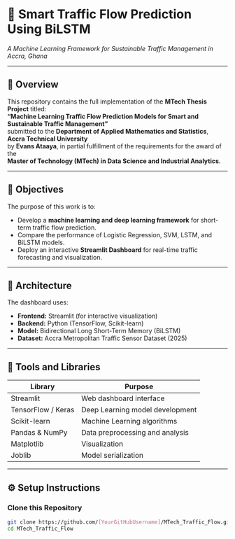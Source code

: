 # 🚦 Smart Traffic Flow Prediction Using BiLSTM
*A Machine Learning Framework for Sustainable Traffic Management in Accra, Ghana*

---

## 🧠 Overview

This repository contains the full implementation of the **MTech Thesis Project** titled:  
**“Machine Learning Traffic Flow Prediction Models for Smart and Sustainable Traffic Management”**  
submitted to the **Department of Applied Mathematics and Statistics**,  
**Accra Technical University**  
by **Evans Ataaya**, in partial fulfillment of the requirements for the award of the  
**Master of Technology (MTech) in Data Science and Industrial Analytics.**

---

## 🎯 Objectives

The purpose of this work is to:
- Develop a **machine learning and deep learning framework** for short-term traffic flow prediction.  
- Compare the performance of Logistic Regression, SVM, LSTM, and BiLSTM models.  
- Deploy an interactive **Streamlit Dashboard** for real-time traffic forecasting and visualization.

---

## 🧩 Architecture

The dashboard uses:
- **Frontend:** Streamlit (for interactive visualization)
- **Backend:** Python (TensorFlow, Scikit-learn)
- **Model:** Bidirectional Long Short-Term Memory (BiLSTM)
- **Dataset:** Accra Metropolitan Traffic Sensor Dataset (2025)

---

## 🧰 Tools and Libraries

| Library | Purpose |
|----------|----------|
| Streamlit | Web dashboard interface |
| TensorFlow / Keras | Deep Learning model development |
| Scikit-learn | Machine Learning algorithms |
| Pandas & NumPy | Data preprocessing and analysis |
| Matplotlib | Visualization |
| Joblib | Model serialization |

---

## ⚙️ Setup Instructions

### Clone this Repository
```bash
git clone https://github.com/[YourGitHubUsername]/MTech_Traffic_Flow.git
cd MTech_Traffic_Flow
